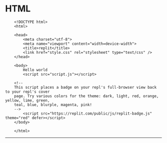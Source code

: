 # HTML  

        <!DOCTYPE html>
        <html>

        <head>
            <meta charset="utf-8">
            <meta name="viewport" content="width=device-width">
            <title>replit</title>
            <link href="style.css" rel="stylesheet" type="text/css" />
        </head>

        <body>
            Hello world
            <script src="script.js"></script>

        <!--
        This script places a badge on your repl's full-browser view back to your repl's cover
        page. Try various colors for the theme: dark, light, red, orange, yellow, lime, green,
        teal, blue, blurple, magenta, pink!
        -->
            <script src="https://replit.com/public/js/replit-badge.js" theme="red" defer></script> 
        </body>

        </html>

---

